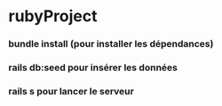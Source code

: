 # rubyProject

### bundle install (pour installer les dépendances)
### rails db:seed pour insérer les données

### rails s pour lancer le serveur
